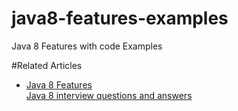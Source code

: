 # java8-features-examples
Java 8 Features with code Examples

#Related Articles
<ul>
  <li> 
  <a href = "https://www.javacodestuffs.com/2020/06/java-8-features.html">Java 8 Features </a>
  </li>
  <a href = "https://www.javacodestuffs.com/2020/06/java-8-interview-questions-and-answers.html"> Java 8 interview questions and answers </a>
  </li>
</ul>
